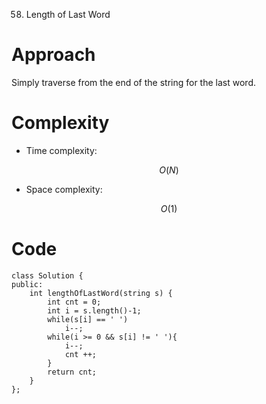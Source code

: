 58. Length of Last Word

# Approach
<!-- Describe your approach to solving the problem. -->
Simply traverse from the end of the string for the last word.

# Complexity
- Time complexity:
<!-- Add your time complexity here, e.g. $$O(n)$$ -->
$$O(N)$$
- Space complexity:
<!-- Add your space complexity here, e.g. $$O(n)$$ -->
$$O(1)$$
# Code
```
class Solution {
public:
    int lengthOfLastWord(string s) {
        int cnt = 0;
        int i = s.length()-1;
        while(s[i] == ' ')
            i--;
        while(i >= 0 && s[i] != ' '){
            i--;
            cnt ++;
        }
        return cnt;
    }
};
```